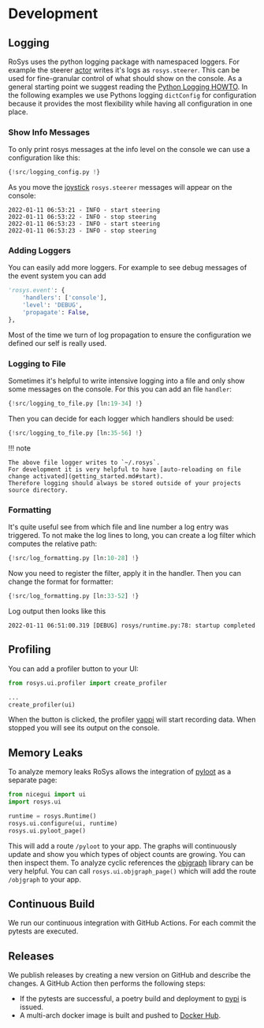 # Development

## Logging

RoSys uses the python logging package with namespaced loggers.
For example the steerer [actor](architecture/actors.md) writes it's logs as `rosys.steerer`.
This can be used for fine-granular control of what should show on the console.
As a general starting point we suggest reading the [Python Logging HOWTO](https://docs.python.org/3/howto/logging.html).
In the following examples we use Pythons logging `dictConfig` for configuration because it provides the most flexibility while having all configuration in one place.

### Show Info Messages

To only print rosys messages at the info level on the console we can use a configuration like this:

```python hl_lines="32-36"
{!src/logging_config.py !}
```

As you move the [joystick](features/manual_steering.md#joystick) `rosys.steerer` messages will appear on the console:

```
2022-01-11 06:53:21 - INFO - start steering
2022-01-11 06:53:22 - INFO - stop steering
2022-01-11 06:53:23 - INFO - start steering
2022-01-11 06:53:23 - INFO - stop steering
```

### Adding Loggers

You can easily add more loggers.
For example to see debug messages of the event system you can add

```python hl_lines="1 3"
'rosys.event': {
    'handlers': ['console'],
    'level': 'DEBUG',
    'propagate': False,
},
```

Most of the time we turn of log propagation to ensure the configuration we defined our self is really used.

### Logging to File

Sometimes it's helpful to write intensive logging into a file and only show some messages on the console.
For this you can add an file `handler`:

```python hl_lines="8-15"
{!src/logging_to_file.py [ln:19-34] !}
```

Then you can decide for each logger which handlers should be used:

```python hl_lines="3 8 13 18"
{!src/logging_to_file.py [ln:35-56] !}
```

!!! note

    The above file logger writes to `~/.rosys`.
    For development it is very helpful to have [auto-reloading on file change activated](getting_started.md#start).
    Therefore logging should always be stored outside of your projects source directory.

### Formatting

It's quite useful see from which file and line number a log entry was triggered.
To not make the log lines to long, you can create a log filter which computes the relative path:

```python hl_lines="8 14"
{!src/log_formatting.py [ln:10-28] !}
```

Now you need to register the filter, apply it in the handler.
Then you can change the format for formatter:

```python hl_lines="3 9 15"
{!src/log_formatting.py [ln:33-52] !}
```

Log output then looks like this

```
2022-01-11 06:51:00.319 [DEBUG] rosys/runtime.py:78: startup completed
```

## Profiling

You can add a profiler button to your UI:

```python
from rosys.ui.profiler import create_profiler

...
create_profiler(ui)
```

When the button is clicked, the profiler [yappi](https://github.com/sumerc/yappi) will start recording data.
When stopped you will see its output on the console.

## Memory Leaks

To analyze memory leaks RoSys allows the integration of [pyloot](https://github.com/reallistic/pyloot) as a separate page:

```python hl_lines="6"
from nicegui import ui
import rosys.ui

runtime = rosys.Runtime()
rosys.ui.configure(ui, runtime)
rosys.ui.pyloot_page()
```

This will add a route `/pyloot` to your app.
The graphs will continuously update and show you which types of object counts are growing.
You can then inspect them.
To analyze cyclic references the [objgraph](https://mg.pov.lt/objgraph/index.html) library can be very helpful.
You can call `rosys.ui.objgraph_page()` which will add the route `/objgraph` to your app.

## Continuous Build

We run our continuous integration with GitHub Actions.
For each commit the pytests are executed.

## Releases

We publish releases by creating a new version on GitHub and describe the changes.
A GitHub Action then performs the following steps:

- If the pytests are successful, a poetry build and deployment to [pypi](https://pypi.org/project/rosys/) is issued.
- A multi-arch docker image is built and pushed to [Docker Hub](https://hub.docker.com/r/zauberzeug/rosys).
